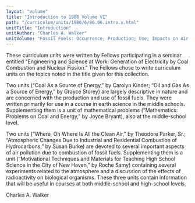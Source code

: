 ```yaml
---
layout: "volume"
title: "Introduction to 1986 Volume VI"
path: "/curriculum/units/1986/6/86.06.intro.x.html"
unitTitle: "Introduction"
unitAuthor: "Charles A. Walker"
unitVolume: "Fossil Fuels: Occurrence; Production; Use; Impacts on Air Quality"
---
```

<body>
<p>
These curriculum units were written by Fellows participating in a seminar entitled “Engineering and Science at Work: Generation of Electricity by Coal Combustion and Nuclear Fission.” The Fellows chose to write curriculum units on the topics noted in the title given for this collection.
</p>
<p>
Two units (“Coal As a Source of Energy,” by Carolyn Kinder; “Oil and Gas As a Source of Energy,” by Grayce Storey) are largely descriptive in nature and are concerned with the production and use of fossil fuels. They were written primarily for use in a course in earth science in the middle schools. Supplementing them is a unit of mathematical problems (“Mathematics: Problems on Coal and Energy,” by Joyce Bryant), also at the middle-school level.
</p>
<p>
Two units (“Where, Oh Where Is All the Clean Air,” by Theodore Parker, Sr.; “Atmospheric Changes Due to Industrial and Residential Combustion of Hydrocarbons,” by Susan Burke) are devoted to several important aspects of air pollution due to combustion of fossil fuels. Supplementing them is a unit (“Motivational Techniques and Materials for Teaching High School Science in the City of New Haven,” by Roche Samy) containing several experiments related to the atmosphere and a discussion of the effects of radioactivity on biological organisms. These three units contain information that will be useful in courses at both middle-school and high-school levels.
</p>
<p>
Charles A. Walker
</p>
</body>